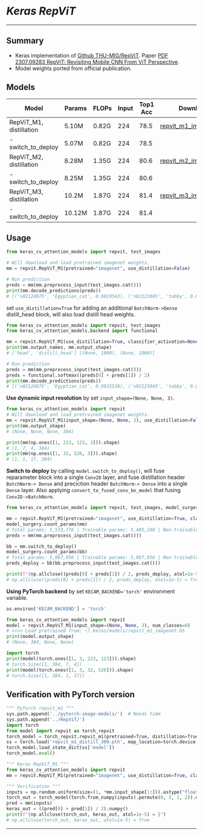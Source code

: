 
# ___Keras RepViT___
***

## Summary
  - Keras implementation of [Github THU-MIG/RepViT](https://github.com/THU-MIG/RepViT). Paper [PDF 2307.09283 RepViT: Revisiting Mobile CNN From ViT Perspective](https://arxiv.org/pdf/2307.09283.pdf).
  - Model weights ported from official publication.
## Models
  | Model                   | Params | FLOPs | Input | Top1 Acc | Download |
  | ----------------------- | ------ | ----- | ----- | -------- | -------- |
  | RepViT_M1, distillation | 5.10M  | 0.82G | 224   | 78.5     | [repvit_m1_imagenet.h5](https://github.com/leondgarse/keras_cv_attention_models/releases/download/levit/repvit_m1_imagenet.h5) |
  | - switch_to_deploy      | 5.07M  | 0.82G | 224   | 78.5     |          |
  | RepViT_M2, distillation | 8.28M  | 1.35G | 224   | 80.6     | [repvit_m2_imagenet.h5](https://github.com/leondgarse/keras_cv_attention_models/releases/download/levit/repvit_m2_imagenet.h5) |
  | - switch_to_deploy      | 8.25M  | 1.35G | 224   | 80.6     |          |
  | RepViT_M3, distillation | 10.2M  | 1.87G | 224   | 81.4     | [repvit_m3_imagenet.h5](https://github.com/leondgarse/keras_cv_attention_models/releases/download/levit/repvit_m3_imagenet.h5) |
  | - switch_to_deploy      | 10.12M | 1.87G | 224   | 81.4     |          |
## Usage
  ```py
  from keras_cv_attention_models import repvit, test_images

  # Will download and load pretrained imagenet weights.
  mm = repvit.RepViT_M1(pretrained="imagenet", use_distillation=False)

  # Run prediction
  preds = mm(mm.preprocess_input(test_images.cat()))
  print(mm.decode_predictions(preds))
  # [('n02124075', 'Egyptian_cat', 0.9019543), ('n02123045', 'tabby', 0.012886077), ...]
  ```
  set `use_distillation=True` for adding an additional `BatchNorm->Dense` distill_head block, will also load distill head weights.
  ```py
  from keras_cv_attention_models import repvit, test_images
  from keras_cv_attention_models.backend import functional

  mm = repvit.RepViT_M1(use_distillation=True, classifier_activation=None)
  print(mm.output_names, mm.output_shape)
  # ['head', 'distill_head'] [(None, 1000), (None, 1000)]

  # Run prediction
  preds = mm(mm.preprocess_input(test_images.cat()))
  preds = functional.softmax((preds[0] + preds[1]) / 2)
  print(mm.decode_predictions(preds))
  # [('n02124075', 'Egyptian_cat', 0.9925538), ('n02123045', 'tabby', 0.002153618), ...]
  ```
  **Use dynamic input resolution** by set `input_shape=(None, None, 3)`.
  ```py
  from keras_cv_attention_models import repvit
  # Will download and load pretrained imagenet weights.
  mm = repvit.RepViT_M1(input_shape=(None, None, 3), use_distillation=False, num_classes=0)
  print(mm.output_shape)
  # (None, None, None, 384)

  print(mm(np.ones([1, 223, 123, 3])).shape)
  # (1, 7, 4, 384)
  print(mm(np.ones([1, 32, 526, 3])).shape)
  # (1, 1, 17, 384)
  ```
  **Switch to deploy** by calling `model.switch_to_deploy()`, will fuse reparameter block into a single `Conv2D` layer, and fuse distillation header `BatchNorm-> Dense` and preciction header `BatchNorm-> Dense` into a single `Dense` layer. Also applying `convert_to_fused_conv_bn_model` that fusing `Conv2D->BatchNorm`.
  ```py
  from keras_cv_attention_models import repvit, test_images, model_surgery

  mm = repvit.RepViT_M1(pretrained="imagenet", use_distillation=True, classifier_activation=None)
  model_surgery.count_params(mm)
  # Total params: 5,533,776 | Trainable params: 5,485,248 | Non-trainable params:48,528
  preds = mm(mm.preprocess_input(test_images.cat()))

  bb = mm.switch_to_deploy()
  model_surgery.count_params(bb)
  # Total params: 5,067,056 | Trainable params: 5,067,056 | Non-trainable params:0
  preds_deploy = bb(bb.preprocess_input(test_images.cat()))

  print(f"{np.allclose((preds[0] + preds[1]) / 2, preds_deploy, atol=1e-5) = }")
  # np.allclose((preds[0] + preds[1]) / 2, preds_deploy, atol=1e-5) = True
  ```
  **Using PyTorch backend** by set `KECAM_BACKEND='torch'` environment variable.
  ```py
  os.environ['KECAM_BACKEND'] = 'torch'

  from keras_cv_attention_models import repvit
  model = repvit.RepViT_M1(input_shape=(None, None, 3), num_classes=0)
  # >>>> Load pretrained from: ~/.keras/models/repvit_m1_imagenet.h5
  print(model.output_shape)
  # (None, 384, None, None)

  import torch
  print(model(torch.ones([1, 3, 223, 123])).shape)
  # torch.Size([1, 384, 7, 4])
  print(model(torch.ones([1, 3, 32, 526])).shape)
  # torch.Size([1, 384, 1, 17])
  ```  
## Verification with PyTorch version
  ```py
  """ PyTorch repvit_m1 """
  sys.path.append('../pytorch-image-models/')  # Needs timm
  sys.path.append('../RepViT/')
  import torch
  from model import repvit as torch_repvit
  torch_model = torch_repvit.repvit_m1(pretrained=True, distillation=True)
  ss = torch.load('repvit_m1_distill_300.pth', map_location=torch.device('cpu'))
  torch_model.load_state_dict(ss['model'])
  torch_model.eval()

  """ Keras RepViT_M1 """
  from keras_cv_attention_models import repvit
  mm = repvit.RepViT_M1(pretrained="imagenet", use_distillation=True, classifier_activation=None)

  """ Verification """
  inputs = np.random.uniform(size=(1, *mm.input_shape[1:])).astype("float32")
  torch_out = torch_model(torch.from_numpy(inputs).permute(0, 3, 1, 2)).detach().numpy()
  pred = mm(inputs)
  keras_out = ((pred[0] + pred[1]) / 2).numpy()
  print(f"{np.allclose(torch_out, keras_out, atol=1e-5) = }")
  # np.allclose(torch_out, keras_out, atol=1e-5) = True
  ```
***
